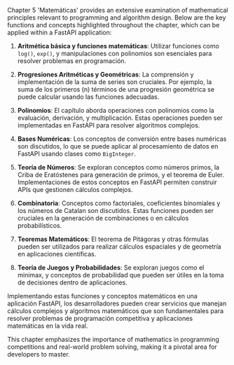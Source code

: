 Chapter 5 'Matemáticas' provides an extensive examination of mathematical principles relevant to programming and algorithm design. Below are the key functions and concepts highlighted throughout the chapter, which can be applied within a FastAPI application:

1. **Aritmética básica y funciones matemáticas**: Utilizar funciones como `log()`, `exp()`, y manipulaciones con polinomios son esenciales para resolver problemas en programación.
   
2. **Progresiones Aritméticas y Geométricas**: La comprensión y implementación de la suma de series son cruciales. Por ejemplo, la suma de los primeros \(n\) términos de una progresión geométrica se puede calcular usando las funciones adecuadas.

3. **Polinomios**: El capítulo aborda operaciones con polinomios como la evaluación, derivación, y multiplicación. Estas operaciones pueden ser implementadas en FastAPI para resolver algoritmos complejos.

4. **Bases Numéricas**: Los conceptos de conversión entre bases numéricas son discutidos, lo que se puede aplicar al procesamiento de datos en FastAPI usando clases como `BigInteger`.

5. **Teoría de Números**: Se exploran conceptos como números primos, la Criba de Eratóstenes para generación de primos, y el teorema de Euler. Implementaciones de estos conceptos en FastAPI permiten construir APIs que gestionen cálculos complejos.

6. **Combinatoria**: Conceptos como factoriales, coeficientes binomiales y los números de Catalan son discutidos. Estas funciones pueden ser cruciales en la generación de combinaciones o en cálculos probabilísticos.

7. **Teoremas Matemáticos**: El teorema de Pitágoras y otras fórmulas pueden ser utilizados para realizar cálculos espaciales y de geometría en aplicaciones científicas.

8. **Teoría de Juegos y Probabilidades**: Se exploran juegos como el minimax, y conceptos de probabilidad que pueden ser útiles en la toma de decisiones dentro de aplicaciones.

Implementando estas funciones y conceptos matemáticos en una aplicación FastAPI, los desarrolladores pueden crear servicios que manejan cálculos complejos y algoritmos matemáticos que son fundamentales para resolver problemas de programación competitiva y aplicaciones matemáticas en la vida real. 

This chapter emphasizes the importance of mathematics in programming competitions and real-world problem solving, making it a pivotal area for developers to master.